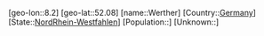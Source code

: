 ﻿---
location: [52.08,8.2]
type: City
tags:
- geo/City


SpocWebEntityId: 35559
isDeleted: false
confidential: public

---
[geo-lon::8.2]
[geo-lat::52.08]
[name::Werther]
[Country::[Germany](geo/Continent/Europe/Germany.md)]
[State::[NordRhein-Westfahlen](NordRhein-Westfahlen)]
[Population::]
[Unknown::]

